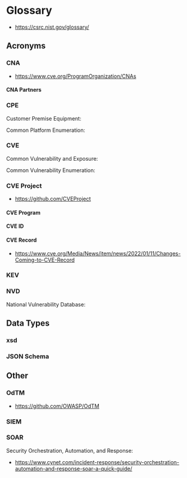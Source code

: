 # Glossary

- <https://csrc.nist.gov/glossary/>

## Acronyms

### CNA

- <https://www.cve.org/ProgramOrganization/CNAs>

#### CNA Partners

### CPE

Customer Premise Equipment:

Common Platform Enumeration:

### CVE

Common Vulnerability and Exposure:

Common Vulnerability Enumeration:

### CVE Project

- <https://github.com/CVEProject>

#### CVE Program

#### CVE ID

#### CVE Record

- <https://www.cve.org/Media/News/item/news/2022/01/11/Changes-Coming-to-CVE-Record>

### KEV

### NVD

National Vulnerability Database:

## Data Types

### xsd

### JSON Schema

## Other

### OdTM

- <https://github.com/OWASP/OdTM>

### SIEM

### SOAR

Security Orchestration, Automation, and Response:

- <https://www.cynet.com/incident-response/security-orchestration-automation-and-response-soar-a-quick-guide/>
